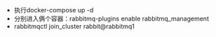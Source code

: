 - 执行docker-compose up -d
- 分别进入俩个容器：rabbitmq-plugins enable rabbitmq_management
- rabbitmqctl join_cluster rabbit@rabbitmq1